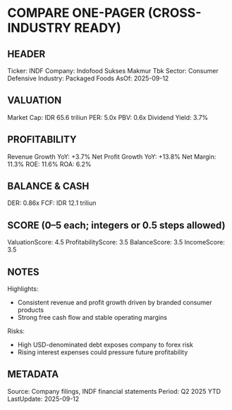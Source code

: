 # COMPARE ONE-PAGER (CROSS-INDUSTRY READY)

## HEADER
Ticker: INDF
Company: Indofood Sukses Makmur Tbk
Sector: Consumer Defensive
Industry: Packaged Foods
AsOf: 2025-09-12

## VALUATION
Market Cap: IDR 65.6 triliun
PER: 5.0x
PBV: 0.6x
Dividend Yield: 3.7%

## PROFITABILITY
Revenue Growth YoY: +3.7%
Net Profit Growth YoY: +13.8%
Net Margin: 11.3%
ROE: 11.6%
ROA: 6.2%

## BALANCE & CASH
DER: 0.86x
FCF: IDR 12.1 triliun

## SCORE (0–5 each; integers or 0.5 steps allowed)
ValuationScore: 4.5
ProfitabilityScore: 3.5
BalanceScore: 3.5
IncomeScore: 3.5

## NOTES
Highlights:
- Consistent revenue and profit growth driven by branded consumer products
- Strong free cash flow and stable operating margins

Risks:
- High USD-denominated debt exposes company to forex risk
- Rising interest expenses could pressure future profitability

## METADATA
Source: Company filings, INDF financial statements
Period: Q2 2025 YTD
LastUpdate: 2025-09-12
